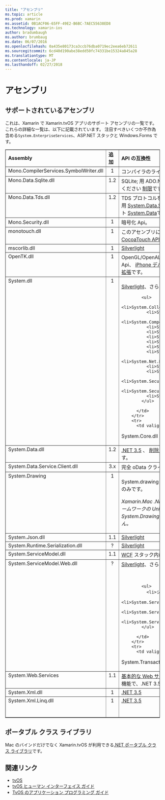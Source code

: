 ```yaml
---
title: "アセンブリ"
ms.topic: article
ms.prod: xamarin
ms.assetid: 0B1ACF06-65FF-49E2-B6BC-7AEC55638ED8
ms.technology: xamarin-ios
author: bradumbaugh
ms.author: brumbaug
ms.date: 06/07/2016
ms.openlocfilehash: 0a435e80173ca3ccb76dba0719ec2eea6eb72611
ms.sourcegitcommit: 6cd40d190abe38edd50fc74331be15324a845a28
ms.translationtype: MT
ms.contentlocale: ja-JP
ms.lasthandoff: 02/27/2018
---
```

# <a name="assemblies"></a>アセンブリ

## <a name="supported-assemblies"></a>サポートされているアセンブリ

これは、Xamarin で Xamarin.tvOS アプリのサポート アセンブリの一覧です。これらの詳細な一覧は、以下に記載されています。  注目すべきいくつか不作為含める`System.EnterpriseServices`、ASP.NET スタックと Windows.Forms です。

<table align="center" border="1" cellpadding="1" cellspacing="1" width="90%">
      <tbody>
        <tr>
          <td>
            <strong>Assembly</strong>
          </td>
          <td>
            <strong>追加</strong>
          </td>
          <td>
            <strong>API の互換性</strong>
          </td>
        </tr>
        <tr>
          <td valign="top">
Mono.CompilerServices.SymbolWriter.dll </td>
          <td align="center" valign="top">
1 </td>
          <td valign="top">
コンパイラのライターです。
          </td>
        </tr>
        <tr>
          <td valign="top">
Mono.Data.Sqlite.dll </td>
          <td align="center" valign="top">
1.2 </td>
          <td>
SQLite; 用 ADO.NET プロバイダー参照してください&nbsp;<a href="~/ios/data-cloud/system.data.md">制限</a>です。
          </td>
        </tr>
        <tr>
          <td valign="top">
Mono.Data.Tds.dll </td>
          <td align="center" valign="top">
1.2 </td>
          <td>
TDS プロトコルをサポートします。使用&nbsp;<a href="https://developer.xamarin.com/api/namespace/System.Data.SqlClient/" target="_blank">System.Data.SqlClient</a>&nbsp;内でサポート&nbsp;<a href="~/ios/data-cloud/system.data.md">System.Data</a>です。
          </td>
        </tr>
        <tr>
          <td>
Mono.Security.dll </td>
          <td align="center" valign="top">
1 </td>
          <td>
暗号化 Api。
          </td>
        </tr>
        <tr>
          <td valign="top">
monotouch.dll </td>
          <td align="center" valign="top">
1 </td>
          <td>
このアセンブリに含まれる、&nbsp;<a href="https://developer.xamarin.com/api/root/ios-unified/" target="_blank">c# CocoaTouch API へのバインド</a>です。
          </td>
        </tr>
        <tr>
          <td valign="top">
mscorlib.dll </td>
          <td align="center" valign="top">
1 </td>
          <td>
            <a href="http://msdn.microsoft.com/en-us/library/cc838194(VS.95).aspx" target="_blank">Silverlight</a>
          </td>
        </tr>
        <tr>
          <td valign="top">
OpenTK.dll </td>
          <td align="center" valign="top">
1 </td>
          <td>
OpenGL/OpenAL オブジェクト指向の Api、&nbsp;<a href="https://developer.xamarin.com/api/namespace/OpenGLES/" target="_blank">iPhone デバイスのサポートを提供する拡張</a>です。
          </td>
        </tr>
        <tr>
          <td align="left" valign="top">
System.dll </td>
          <td align="center" valign="top">
1 </td>
          <td>
            <p><a href="http://msdn.microsoft.com/en-us/library/cc838194(VS.95).aspx" target="_blank">Silverlight</a>、さらに次の名前空間の型。</p>
    
            <ul>
              <li>System.Collections.Specialized</li>
              <li>System.ComponentModel</li>
              <li>System.ComponentModel.Design</li>
              <li>System.Diagnostics</li>
              <li>System.IO.Compression</li>
              <li>System.Net</li>
              <li>System.Net.Cache</li>
              <li>System.Net.Mail</li>
              <li>System.Net.Mime</li>
              <li>System.Net.NetworkInformation</li>
              <li>System.Net.Security</li>
              <li>System.Net.Sockets</li>
              <li>System.Security.Authentication</li>
              <li>System.Security.Cryptography</li>
              <li>System.Timers</li>
            </ul>
    
          </td>
        </tr>
        <tr>
          <td valign="top">
System.Core.dll </td>
          <td align="center" valign="top">
1 </td>
          <td>
            <a href="http://msdn.microsoft.com/en-us/library/cc838194(VS.95).aspx" target="_blank">Silverlight</a>
          </td>
        </tr>
        <tr>
          <td valign="top">
System.Data.dll </td>
          <td align="center" valign="top">
1.2 </td>
          <td>
            <a href="http://msdn.microsoft.com/en-us/library/ms229335.aspx" target="_blank">.NET 3.5</a>&nbsp;、&nbsp;<a href="~/ios/data-cloud/system.data.md">削除いくつかの機能を持つ</a>します。
          </td>
        </tr>
        <tr>
          <td valign="top">
System.Data.Service.Client.dll </td>
          <td align="center" valign="top">
3.x </td>
          <td>
完全 oData クライアント。
          </td>
        </tr>
        <tr>
          <td valign="top">
System.Drawing </td>
          <td align="center" valign="top">
1 </td>
          <td>
            <p>System.drawing の各 API - クラシック API のみです。</p>
            <p><i>Xamarin.Mac .NET 4.5 またはモバイル フレームワークの Unified API では、System.Drawing がサポートされていません。</i></p>
          </td>
        </tr>
        <tr>
          <td valign="top">
System.Json.dll </td>
          <td align="center" valign="top">
1.1 </td>
          <td>
            <a href="http://msdn.microsoft.com/en-us/library/cc838194(VS.95).aspx" target="_blank">Silverlight</a>
          </td>
        </tr>
        <tr>
          <td valign="top">
System.Runtime.Serialization.dll </td>
          <td align="center" valign="top">
?
          </td>
          <td>
            <a href="http://msdn.microsoft.com/en-us/library/cc838194(VS.95).aspx" target="_blank">Silverlight</a>
          </td>
        </tr>
        <tr>
          <td valign="top">
System.ServiceModel.dll </td>
          <td align="center" valign="top">
1.1 </td>
          <td>
            <a href="http://docs.xamarin.com/guides/cross-platform/application_fundamentals/introduction_to_web_services" target="_blank">WCF</a>&nbsp;スタック内に存在として&nbsp;<a href="http://msdn.microsoft.com/en-us/library/cc838194(VS.95).aspx" target="_blank">Silverlight</a>
          </td>
        </tr>
        <tr>
          <td valign="top">
System.ServiceModel.Web.dll </td>
          <td align="center" valign="top">
?
          </td>
          <td>
            <a href="http://msdn.microsoft.com/en-us/library/cc838194(VS.95).aspx" target="_blank">Silverlight</a>、さらに次の名前空間の型。 <p>&nbsp;</p>
    
            <ul>
              <li>システム</li>
              <li>System.ServiceModel.Channels</li>
              <li>System.ServiceModel.Description</li>
              <li>System.ServiceModel.Web</li>
            </ul>
    
          </td>
        </tr>
        <tr>
          <td valign="top">
System.Transactions.dll </td>
          <td align="center" valign="top">
1.2 </td>
          <td>
            <a href="http://msdn.microsoft.com/en-us/library/ms229335.aspx" target="_blank">.NET 3.5</a>の一部です。&nbsp;<a href="~/ios/data-cloud/system.data.md">System.Data</a>&nbsp;をサポートします。
          </td>
        </tr>
        <tr>
          <td valign="top">
System.Web.Services </td>
          <td align="center" valign="top">
1.1 </td>
          <td>
            <a href="http://docs.xamarin.com/guides/cross-platform/application_fundamentals/introduction_to_web_services" target="_blank">基本的な Web サービス</a>&nbsp;削除されたサーバー機能で、.NET 3.5 プロファイルから。
          </td>
        </tr>
        <tr>
          <td valign="top">
System.Xml.dll </td>
          <td align="center" valign="top">
1 </td>
          <td>
            <a href="http://msdn.microsoft.com/en-us/library/ms229335.aspx" target="_blank">.NET 3.5</a>
          </td>
        </tr>
        <tr>
          <td valign="top">
System.Xml.Linq.dll </td>
          <td align="center" valign="top">
1 </td>
          <td>
            <a href="http://msdn.microsoft.com/en-us/library/ms229335.aspx" target="_blank">.NET 3.5</a><br>
            <br>
&nbsp; </td>
        </tr>
      </tbody>
    </table>

<a name="Summary" />

## <a name="portable-class-libraries"></a>ポータブル クラス ライブラリ

Mac のバインドだけでなく Xamarin.tvOS が利用できる[.NET ポータブル クラス ライブラリ](~/cross-platform/app-fundamentals/pcl.md)です。



## <a name="related-links"></a>関連リンク

- [tvOS](https://developer.apple.com/tvos/)
- [tvOS ヒューマン インターフェイス ガイド](https://developer.apple.com/tvos/human-interface-guidelines/)
- [TvOS のアプリケーション プログラミング ガイド](https://developer.apple.com/library/prerelease/tvos/documentation/General/Conceptual/AppleTV_PG/)
